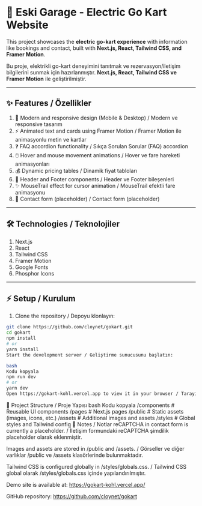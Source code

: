 # 🚀 Eski Garage - Electric Go Kart Website

This project showcases the **electric go-kart experience** with information like bookings and contact, built with **Next.js, React, Tailwind CSS, and Framer Motion**.  

Bu proje, elektrikli go-kart deneyimini tanıtmak ve rezervasyon/iletişim bilgilerini sunmak için hazırlanmıştır. **Next.js, React, Tailwind CSS ve Framer Motion** ile geliştirilmiştir.

---

## ✨ Features / Özellikler

1. 🎨 Modern and responsive design (Mobile & Desktop) / Modern ve responsive tasarım  
2. ⚡ Animated text and cards using Framer Motion / Framer Motion ile animasyonlu metin ve kartlar  
3. ❓ FAQ accordion functionality / Sıkça Sorulan Sorular (FAQ) accordion  
4. 🖱️ Hover and mouse movement animations / Hover ve fare hareketi animasyonları  
5. 💰 Dynamic pricing tables / Dinamik fiyat tabloları  
6. 🏁 Header and Footer components / Header ve Footer bileşenleri  
7. ✨ MouseTrail effect for cursor animation / MouseTrail efektli fare animasyonu  
8. 📝 Contact form (placeholder) / Contact form (placeholder)

---

## 🛠️ Technologies / Teknolojiler

1. Next.js  
2. React  
3. Tailwind CSS  
4. Framer Motion  
5. Google Fonts  
6. Phosphor Icons

---

## ⚡ Setup / Kurulum

1. Clone the repository / Depoyu klonlayın:

```bash
git clone https://github.com/cloynet/gokart.git
cd gokart
npm install
# or
yarn install
Start the development server / Geliştirme sunucusunu başlatın:
```
```bash
bash
Kodu kopyala
npm run dev
# or
yarn dev
Open https://gokart-kohl.vercel.app to view it in your browser / Tarayıcınızda görüntülemek için https://gokart-kohl.vercel.app adresini açın.
```

📂 Project Structure / Proje Yapısı
bash
Kodu kopyala
/components     # Reusable UI components
/pages          # Next.js pages
/public         # Static assets (images, icons, etc.)
/assets         # Additional images and assets
/styles         # Global styles and Tailwind config
📌 Notes / Notlar
reCAPTCHA in contact form is currently a placeholder. / İletişim formundaki reCAPTCHA şimdilik placeholder olarak eklenmiştir.

Images and assets are stored in /public and /assets. / Görseller ve diğer varlıklar /public ve /assets klasörlerinde bulunmaktadır.

Tailwind CSS is configured globally in /styles/globals.css. / Tailwind CSS global olarak /styles/globals.css içinde yapılandırılmıştır.

Demo site is available at: https://gokart-kohl.vercel.app/

GitHub repository: https://github.com/cloynet/gokart


